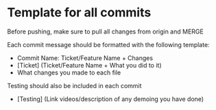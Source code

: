 # Template for all commits

Before pushing, make sure to pull all changes from origin and MERGE

Each commit message should be formatted with the following template:
- Commit Name: Ticket/Feature Name + Changes
- [Ticket] (Ticket/Feature Name + What you did to it)
- What changes you made to each file

Testing should also be included in each commit

- [Testing] (Link videos/description of any demoing you have done)